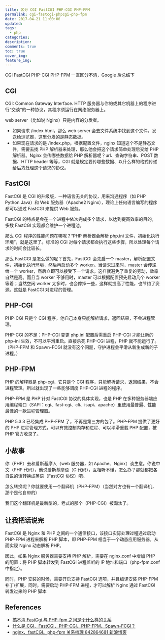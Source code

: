 ```yaml
---
title: 区分 CGI FastCGI PHP-CGI PHP-FPM
permalink: cgi-fastcgi-phpcgi-php-fpm
date: 2017-04-21 11:00:00
updated:
tags:
  - php
categories:
description:
comments: true
toc: true
cover_img:
feature_img:
---
```


CGI FastCGI PHP-CGI PHP-FPM 一直区分不清，Google 后总结下

## CGI

CGI: Common Gateway Interface. HTTP 服务器与你的或其它机器上的程序进行“交谈”的一种协议，其程序须运行在网络服务器上。

web server（比如说 Nginx）只是内容的分发者。

- 如果请求 /index.html，那么 web server 会去文件系统中找到这个文件，发送给浏览器，这里分发的是静态数据。
- 如果现在请求的是 /index.php，根据配置文件，nginx 知道这个不是静态文件，需要去找 PHP 解析器来处理，那么他会把这个请求简单处理后交给 PHP 解析器。Nginx 会传哪些数据给 PHP 解析器呢？url、查询字符串、POST 数据、HTTP header 等等，CGI 就是规定要传哪些数据、以什么样的格式传递给后方处理这个请求的协议。

<!--more -->

## FastCGI

FastCGI 是 CGI 的升级版，一种语言无关的协议，用来沟通程序（如 PHP Python Java）和 Web 服务器（Apache2 Nginx），理论上任何语言编写的程序都可以通过 FastCGI 来提供 Web 服务。

FastCGI 的特点是会在一个进程中依次完成多个请求，以达到提高效率的目的，多数 FastCGI 实现都会维护一个进程池。

那么 CGI 程序的性能问题在哪呢？“PHP 解析器会解析 php.ini 文件，初始化执行环境”，就是这里了。标准的 CGI 对每个请求都会执行这些步骤，所以处理每个请求的时间会比较长。

那么 FastCGI 是怎么做的呢？首先，FastCGI 会先启一个 master，解析配置文件，初始化执行环境，然后再启动多个 worker。当请求过来时，master 会传递给一个 worker，然后立即可以接受下一个请求。这样就避免了重复的劳动，效率自然是高。而且当 worker 不够用时，master 可以根据配置预先启动几个 worker 等着；当然空闲 worker 太多时，也会停掉一些，这样就提高了性能，也节约了资源。这就是 FastCGI 对进程的管理。

## PHP-CGI

PHP-CGI 只是个 CGI 程序，他自己本身只能解析请求，返回结果，不会进程管理。

PHP-CGI 的不足：PHP-CGI 变更 php.ini 配置后需重启 PHP-CGI 才能让新的 php-ini 生效，不可以平滑重启。直接杀死 PHP-CGI 进程，PHP 就不能运行了。（PHP-FPM 和 Spawn-FCGI 就没有这个问题，守护进程会平滑从新生成新的子进程。）

## PHP-FPM

PHP 的解释器是 php-cgi，它只是个 CGI 程序，只能解析请求，返回结果，不会进程管理。所以就出现了一些能够调度 PHP-CGI 进程的程序。

PHP-FPM 是 PHP 针对 FastCGI 协议的具体实现，也是 PHP 在多种服务器端应用编程端口（SAPI：cgi、fast-cgi、cli、isapi、apache）里使用最普遍、性能最佳的一款进程管理器。

PHP 5.3.3 已经集成 PHP-FPM 了，不再是第三方的包了。PHP-FPM 提供了更好的 PHP 进程管理方式，可以有效控制内存和进程、可以平滑重载 PHP 配置，被 PHP 官方收录了。

## 小故事

你（PHP）去和爱斯基摩人（web 服务器，如 Apache、Nginx）谈生意。你说中文（PHP 代码），他说爱斯基摩语（C 代码），互相听不懂，怎么办？那就都把各自说的话转换成英语（FastCGI 协议）吧。

怎么转换呢？你就要使用一个翻译机（PHP-FPM）（当然对方也有一个翻译机，那个是他自带的）

我们这个翻译机是最新型的，老式的那个（PHP-CGI）被淘汰了。

## 让我把话说完

FastCGI 是 Nginx 和 PHP 之间的一个通信接口，该接口实际处理过程通过启动 PHP-FPM 进程来解析 PHP 脚本，即 PHP-FPM 相当于一个动态应用服务器，从而实现 Nginx 动态解析 PHP。

因此，如果 Nginx 服务器需要支持 PHP 解析，需要在 nginx.conf 中增加 PHP 的配置：将 PHP 脚本转发到 FastCGI 进程监听的 IP 地址和端口（php-fpm.conf 中指定）。

同时，PHP 安装的时候，需要开启支持 FastCGI 选项，并且编译安装 PHP-FPM 补丁/扩展，同时，需要启动 PHP-FPM 进程，才可以解析 Nginx 通过 FastCGI 转发过来的 PHP 脚本

## References

- [搞不清 FastCgi 与 PHP-fpm 之间是个什么样的关系](https://segmentfault.com/q/1010000000256516)
- [什么是 CGI、FastCGI、PHP-CGI、PHP-FPM、Spawn-FCGI？](http://www.mike.org.cn/articles/what-is-cgi-fastcgi-php-fpm-spawn-fcgi/)
- [nginx、fastCGI、php-fpm 关系梳理 842864681 新浪博客](http://blog.sina.com.cn/s/blog_6df9fbe30102v57y.html)
